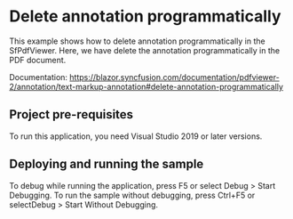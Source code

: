 # Delete annotation programmatically
This example shows how to delete annotation programmatically in the SfPdfViewer. Here, we have delete the annotation programmatically in the  PDF document.

Documentation: https://blazor.syncfusion.com/documentation/pdfviewer-2/annotation/text-markup-annotation#delete-annotation-programmatically

## Project pre-requisites
To run this application, you need Visual Studio 2019 or later versions.

## Deploying and running the sample
To debug while running the application, press F5 or select Debug > Start Debugging. To run the sample without debugging, press Ctrl+F5 or selectDebug > Start Without Debugging.